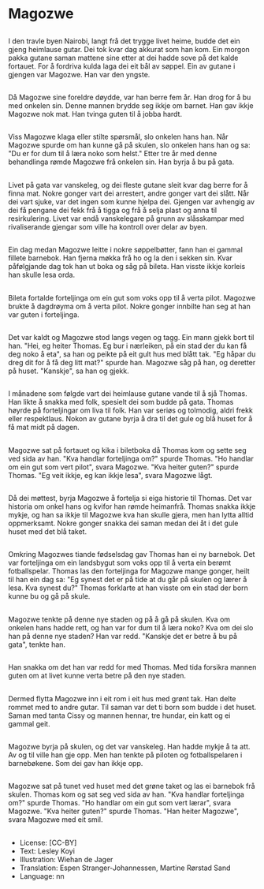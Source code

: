 # Magozwe

##
I den travle byen Nairobi, langt frå det trygge livet heime, budde det ein gjeng heimlause gutar. Dei tok kvar dag akkurat som han kom. Ein morgon pakka gutane saman mattene sine etter at dei hadde sove på det kalde fortauet. For å fordriva kulda laga dei eit bål av søppel. Ein av gutane i gjengen var Magozwe. Han var den yngste.

##
Då Magozwe sine foreldre døydde, var han berre fem år. Han drog for å bu med onkelen sin. Denne mannen brydde seg ikkje om barnet. Han gav ikkje Magozwe nok mat. Han tvinga guten til å jobba hardt.

##
Viss Magozwe klaga eller stilte spørsmål, slo onkelen hans han. Når Magozwe spurde om han kunne gå på skulen, slo onkelen hans han og sa: "Du er for dum til å læra noko som helst." Etter tre år med denne behandlinga rømde Magozwe frå onkelen sin. Han byrja å bu på gata.

##
Livet på gata var vanskeleg, og dei fleste gutane sleit kvar dag berre for å finna mat. Nokre gonger vart dei arrestert, andre gonger vart dei slått. Når dei vart sjuke, var det ingen som kunne hjelpa dei. Gjengen var avhengig av dei få pengane dei fekk frå å tigga og frå å selja plast og anna til resirkulering. Livet var endå vanskelegare på grunn av slåsskampar med rivaliserande gjengar som ville ha kontroll over delar av byen.

##
Ein dag medan Magozwe leitte i nokre søppelbøtter, fann han ei gammal fillete barnebok. Han fjerna møkka frå ho og la den i sekken sin. Kvar påfølgjande dag tok han ut boka og såg på bileta. Han visste ikkje korleis han skulle lesa orda.

##
Bileta fortalde forteljinga om ein gut som voks opp til å verta pilot. Magozwe brukte å dagdrøyma om å verta pilot. Nokre gonger innbilte han seg at han var guten i forteljinga.

##
Det var kaldt og Magozwe stod langs vegen og tagg. Ein mann gjekk bort til han. "Hei, eg heiter Thomas. Eg bur i nærleiken, på ein stad der du kan få deg noko å eta", sa han og peikte på eit gult hus med blått tak. "Eg håpar du dreg dit for å få deg litt mat?" spurde han. Magozwe såg på han, og deretter på huset. "Kanskje", sa han og gjekk.

##
I månadene som følgde vart dei heimlause gutane vande til å sjå Thomas. Han likte å snakka med folk, spesielt dei som budde på gata. Thomas høyrde på forteljingar om liva til folk. Han var seriøs og tolmodig, aldri frekk eller respektlaus. Nokon av gutane byrja å dra til det gule og blå huset for å få mat midt på dagen.

##
Magozwe sat på fortauet og kika i biletboka då Thomas kom og sette seg ved sida av han. "Kva handlar forteljinga om?" spurde Thomas. "Ho handlar om ein gut som vert pilot", svara Magozwe. "Kva heiter guten?" spurde Thomas. "Eg veit ikkje, eg kan ikkje lesa", svara Magozwe lågt.

##
Då dei møttest, byrja Magozwe å fortelja si eiga historie til Thomas. Det var historia om onkel hans og kvifor han rømde heimanfrå. Thomas snakka ikkje mykje, og han sa ikkje til Magozwe kva han skulle gjera, men han lytta alltid oppmerksamt. Nokre gonger snakka dei saman medan dei åt i det gule huset med det blå taket.

##
Omkring Magozwes tiande fødselsdag gav Thomas han ei ny barnebok. Det var forteljinga om ein landsbygut som voks opp til å verta ein berømt fotballspelar. Thomas las den forteljinga for Magozwe mange gonger, heilt til han ein dag sa: "Eg synest det er på tide at du går på skulen og lærer å lesa. Kva synest du?" Thomas forklarte at han visste om ein stad der born kunne bu og gå på skule.

##
Magozwe tenkte på denne nye staden og på å gå på skulen. Kva om onkelen hans hadde rett, og han var for dum til å læra noko? Kva om dei slo han på denne nye staden? Han var redd. "Kanskje det er betre å bu på gata", tenkte han.

##
Han snakka om det han var redd for med Thomas. Med tida forsikra mannen guten om at livet kunne verta betre på den nye staden.

##
Dermed flytta Magozwe inn i eit rom i eit hus med grønt tak. Han delte rommet med to andre gutar. Til saman var det ti born som budde i det huset. Saman med tanta Cissy og mannen hennar, tre hundar, ein katt og ei gammal geit.

##
Magozwe byrja på skulen, og det var vanskeleg. Han hadde mykje å ta att. Av og til ville han gje opp. Men han tenkte på piloten og fotballspelaren i barnebøkene. Som dei gav han ikkje opp.

##
Magozwe sat på tunet ved huset med det grøne taket og las ei barnebok frå skulen. Thomas kom og sat seg ved sida av han. "Kva handlar forteljinga om?" spurde Thomas. "Ho handlar om ein gut som vert lærar", svara Magozwe. "Kva heiter guten?" spurde Thomas. "Han heiter Magozwe", svara Magozwe med eit smil.

##
* License: [CC-BY]
* Text: Lesley Koyi
* Illustration: Wiehan de Jager
* Translation: Espen Stranger-Johannessen, Martine Rørstad Sand
* Language: nn
